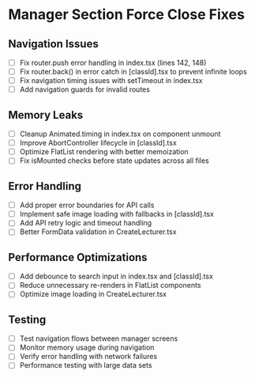 # Manager Section Force Close Fixes

## Navigation Issues

- [ ] Fix router.push error handling in index.tsx (lines 142, 148)
- [ ] Fix router.back() in error catch in [classId].tsx to prevent infinite loops
- [ ] Fix navigation timing issues with setTimeout in index.tsx
- [ ] Add navigation guards for invalid routes

## Memory Leaks

- [ ] Cleanup Animated.timing in index.tsx on component unmount
- [ ] Improve AbortController lifecycle in [classId].tsx
- [ ] Optimize FlatList rendering with better memoization
- [ ] Fix isMounted checks before state updates across all files

## Error Handling

- [ ] Add proper error boundaries for API calls
- [ ] Implement safe image loading with fallbacks in [classId].tsx
- [ ] Add API retry logic and timeout handling
- [ ] Better FormData validation in CreateLecturer.tsx

## Performance Optimizations

- [ ] Add debounce to search input in index.tsx and [classId].tsx
- [ ] Reduce unnecessary re-renders in FlatList components
- [ ] Optimize image loading in CreateLecturer.tsx

## Testing

- [ ] Test navigation flows between manager screens
- [ ] Monitor memory usage during navigation
- [ ] Verify error handling with network failures
- [ ] Performance testing with large data sets
